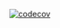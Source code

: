 [![codecov](https://codecov.io/gh/MariyaPro/credit_bank/branch/DevOPs/graph/badge.svg?token=TGG43T8PBY)](https://codecov.io/gh/MariyaPro/credit_bank)